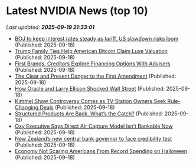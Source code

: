# Latest NVIDIA News (top 10)
_Last updated: **2025-09-19 21:33:01**_

- [BOJ to keep interest rates steady as tariff, US slowdown risks loom](https://biztoc.com/x/bc320e4df68aea3a) (Published: 2025-09-18)
- [Trump Family Ties Help American Bitcoin Claim Luxe Valuation](https://biztoc.com/x/b7ce1b9ca9973915) (Published: 2025-09-18)
- [First Brands, Creditors Explore Financing Options With Advisers](https://biztoc.com/x/d1a3b78277364cc5) (Published: 2025-09-18)
- [The Clear and Present Danger to the First Amendment](https://biztoc.com/x/7dfaff233b9f8036) (Published: 2025-09-18)
- [How Oracle and Larry Ellison Shocked Wall Street](https://biztoc.com/x/1c21ec7d95c4eae0) (Published: 2025-09-18)
- [Kimmel Show Controversy Comes as TV Station Owners Seek Rule-Changing Deals](https://biztoc.com/x/508505ed48a90041) (Published: 2025-09-18)
- [Structured Products Are Back. What’s the Catch?](https://biztoc.com/x/3efd0c3c4b56ae52) (Published: 2025-09-18)
- [Oxy Executive Says Direct Air Capture Model Isn’t Bankable Now](https://biztoc.com/x/a4a2427431838ae4) (Published: 2025-09-18)
- [New Zealand’s new central bank governor to face credibility test](https://biztoc.com/x/4e1e1d0537262139) (Published: 2025-09-18)
- [Economy Not Scaring Americans From Record Spending on Halloween](https://biztoc.com/x/73c7b2187c202d04) (Published: 2025-09-18)
